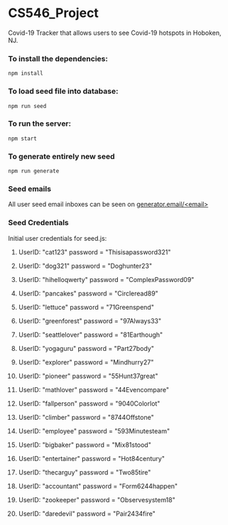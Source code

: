 # CS546_Project

Covid-19 Tracker that allows users to see Covid-19 hotspots in Hoboken, NJ.

### To install the dependencies:
``` npm install ```

### To load seed file into database:
``` npm run seed ```

### To run the server:
``` npm start ```

### To generate entirely new seed
``` npm run generate ```

### Seed emails
All user seed email inboxes can be seen on [generator.email/\<email>](generator.email)

### Seed Credentials
Initial user credentials for seed.js:

1. UserID: "cat123" password = "Thisisapassword321"

2. UserID: "dog321" password = "Doghunter23"

3. UserID: "hihelloqwerty" password = "ComplexPassword09"

4. UserID: "pancakes" password = "Circleread89"

5. UserID: "lettuce" password = "71Greenspend"

6. UserID: "greenforest" password = "97Always33"

7. UserID: "seattlelover" password = "81Earthough"

8. UserID: "yogaguru" password = "Part27body"

9. UserID: "explorer" password = "Mindhurry27"

10. UserID: "pioneer" password = "55Hunt37great"

11. UserID: "mathlover" password = "44Evencompare"

12. UserID: "fallperson" password = "9040Colorlot"

13. UserID: "climber" password = "8744Offstone"

14. UserID: "employee" password = "593Minutesteam"

15. UserID: "bigbaker" password = "Mix81stood"

16. UserID: "entertainer" password = "Hot84century"

17. UserID: "thecarguy" password = "Two85tire"

18. UserID: "accountant" password = "Form6244happen"

19. UserID: "zookeeper" password = "Observesystem18"

20. UserID: "daredevil" password = "Pair2434fire"